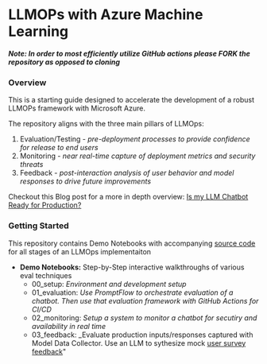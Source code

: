 # LLMOPs with Azure Machine Learning

**_Note: In order to most efficiently utilize GitHub actions please FORK the repository as opposed to cloning_**

### **Overview**
This is a starting guide designed to accelerate the development of a robust LLMOPs framework with Microsoft Azure.

The repository aligns with the three main pillars of LLMOps:
1. Evaluation/Testing - _pre-deployment processes to provide confidence for release to end users_
2. Monitoring - _near real-time capture of deployment metrics and security threats_
3. Feedback - _post-interaction analysis of user behavior and model responses to drive future improvements_

Checkout this Blog post for a more in depth overview: [Is my LLM Chatbot Ready for Production?](https://techcommunity.microsoft.com/t5/ai-ai-platform-blog/is-my-llm-chatbot-ready-for-production/ba-p/4102526)

### **Getting Started**  
This repository contains Demo Notebooks with accompanying [source code](./src/) for all stages of an LLMOps implementaiton
  
- **Demo Notebooks:** Step-by-Step interactive walkthroughs of various eval techniques
  - 00_setup: _Environment and development setup_
  - 01_evaluation: _Use PromptFlow to orchestrate evaluation of a chatbot. Then use that evaluation framework with GitHub Actions for CI/CD_
  - 02_monitoring: _Setup a system to monitor a chatbot for secutiry and availability in real time_
  - 03_feedback: _Evaluate production inputs/responses captured with Model Data Collector. Use an LLM to sythesize mock [user survey feedback](./data/sample_user_feedback.csv)"


